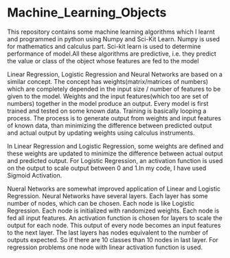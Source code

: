 # Machine_Learning_Objects

This repository contains some machine learning algorithms which I learnt and programmed in python using Numpy and Sci-Kit Learn. Numpy is used for mathematics and calculus part. Sci-kit learn is used to determine performance of model.All these algorithms are predictive, i.e. they predict the value or class of the object whose features are fed to the model

Linear Regression, Logistic Regression and Neural Networks are based on a similar concept. The concept has weights(matrix/matrices of numbers) which are completely depended in the input size / number of features to be given to the model. Weights and the input features(which too are set of numbers) together in the model produce an output. Every model is first trained and tested on some known data. Training is basically looping a process. The process is to generate output from weights and input features of known data, than minimizing the difference between predicted output and actual output by updating weights using calculus instruments.

In Linear Regression and Logistic Regression, some weights are defined and these weights are updated to minimize the difference between actual output and predicted output. For Logistic Regression, an activation function is used on the output to scale output between 0 and 1.In my code, I have used Sigmoid Activation.

Nueral Networks are somewhat improved application of Linear and Logistic Regression. Neural Networks have several layers. Each layer has some number of nodes, which can be chosen. Each node is like Logistic Regression. Each node is initialized with randomized weights. Each node is fed all input features.
An activation function is chosen for layers to scale the output for each node. This output of every node becomes an input features to the next layer. The last layers has nodes equivalent to the number of outputs expected. So if there are 10 classes than 10 nodes in last layer. For regression problems one node with linear activation function is used. 
